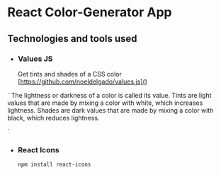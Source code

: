 # React Color-Generator App

## Technologies and tools used

- ### Values JS
  Get tints and shades of a CSS color
  [https://github.com/noeldelgado/values.js]()

`
The lightness or darkness of a color is called its value. Tints are light values that are made by mixing a color with white, which increases lightness. Shades are dark values that are made by mixing a color with black, which reduces lightness.

`

- ### React Icons
  `npm install react-icons`
